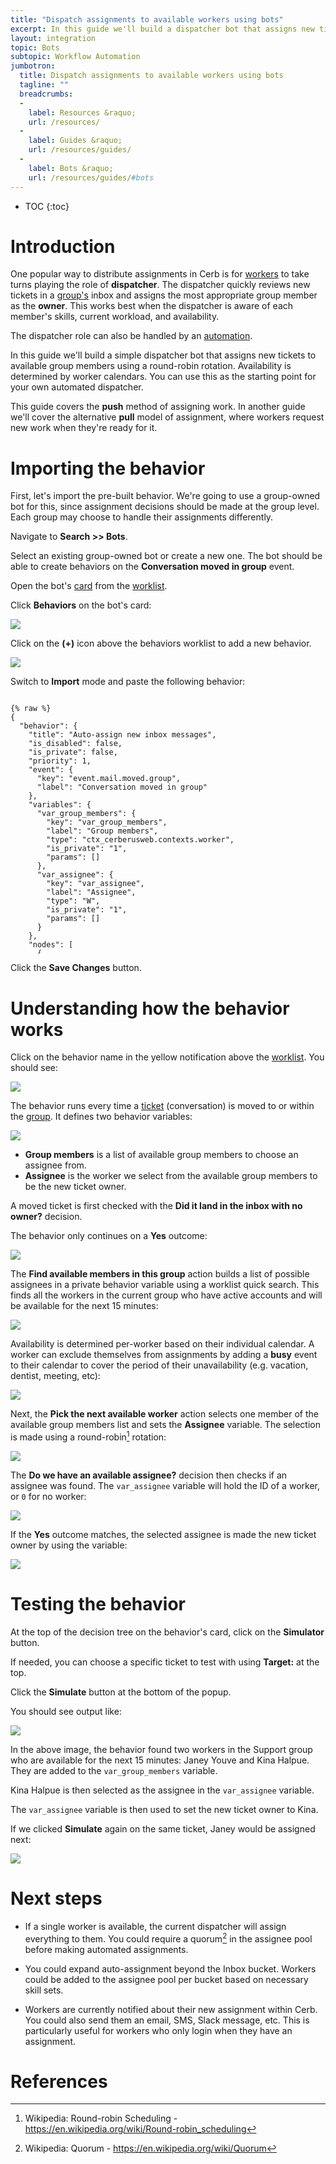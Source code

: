 ```yaml
---
title: "Dispatch assignments to available workers using bots"
excerpt: In this guide we'll build a dispatcher bot that assigns new tickets to available group members using a round-robin rotation.
layout: integration
topic: Bots
subtopic: Workflow Automation
jumbotron:
  title: Dispatch assignments to available workers using bots
  tagline: ""
  breadcrumbs:
  -
    label: Resources &raquo;
    url: /resources/
  -
    label: Guides &raquo;
    url: /resources/guides/
  -
    label: Bots &raquo;
    url: /resources/guides/#bots
---
```


* TOC
{:toc}

# Introduction

One popular way to distribute assignments in Cerb is for [workers](/docs/workers/) to take turns playing the role of **dispatcher**.  The dispatcher quickly reviews new tickets in a [group's](/docs/groups/) inbox and assigns the most appropriate group member as the **owner**. This works best when the dispatcher is aware of each member's skills, current workload, and availability.

The dispatcher role can also be handled by an [automation](/docs/automations/).

In this guide we'll build a simple dispatcher bot that assigns new tickets to available group members using a round-robin rotation.  Availability is determined by worker calendars.  You can use this as the starting point for your own automated dispatcher.

<div class="cerb-box note"><p>This guide covers the <b>push</b> method of assigning work.  In another guide we'll cover the alternative <b>pull</b> model of assignment, where workers request new work when they're ready for it.</p></div>

# Importing the behavior

First, let's import the pre-built behavior.  We're going to use a group-owned bot for this, since assignment decisions should be made at the group level.  Each group may choose to handle their assignments differently.

Navigate to **Search >> Bots**.

Select an existing group-owned bot or create a new one.  The bot should be able to create behaviors on the **Conversation moved in group** event.

Open the bot's [card](/docs/cards/) from the [worklist](/docs/worklists/).

Click **Behaviors** on the bot's card:

<div class="cerb-screenshot">
<img src="/assets/images/guides/bots/dispatch-assignments/bot.png" class="screenshot">
</div>

Click on the **(+)** icon above the behaviors worklist to add a new behavior.

<div class="cerb-screenshot">
<img src="/assets/images/guides/common/worklist-add.png" class="screenshot">
</div>

Switch to **Import** mode and paste the following behavior:

<pre style="max-height:29.5em;">
<code class="language-json">
{% raw %}
{
  "behavior": {
    "title": "Auto-assign new inbox messages",
    "is_disabled": false,
    "is_private": false,
    "priority": 1,
    "event": {
      "key": "event.mail.moved.group",
      "label": "Conversation moved in group"
    },
    "variables": {
      "var_group_members": {
        "key": "var_group_members",
        "label": "Group members",
        "type": "ctx_cerberusweb.contexts.worker",
        "is_private": "1",
        "params": []
      },
      "var_assignee": {
        "key": "var_assignee",
        "label": "Assignee",
        "type": "W",
        "is_private": "1",
        "params": []
      }
    },
    "nodes": [
      {
        "type": "switch",
        "title": "Did it land in the inbox with no owner?",
        "status": "live",
        "nodes": [
          {
            "type": "outcome",
            "title": "Yes",
            "status": "live",
            "params": {
              "groups": [
                {
                  "any": 0,
                  "conditions": [
                    {
                      "condition": "ticket_bucket_name",
                      "oper": "is",
                      "value": "Inbox"
                    },
                    {
                      "condition": "ticket_has_owner",
                      "bool": "0"
                    }
                  ]
                }
              ]
            },
            "nodes": [
              {
                "type": "action",
                "title": "Find available members in this group",
                "status": "live",
                "params": {
                  "actions": [
                    {
                      "action": "var_group_members",
                      "search_mode": "quick_search",
                      "quick_search": "group:(id:{{group_id}}) isDisabled:n isAvailable:\"now to +15 mins\"",
                      "limit": "",
                      "limit_count": "10",
                      "mode": "add",
                      "worklist_model": {
                        "options": [],
                        "columns": [
                          "w_title",
                          "a_address_email",
                          "w_is_superuser",
                          "w_at_mention_name",
                          "w_language",
                          "w_timezone"
                        ],
                        "params": {
                          "58bf4124c1b27": {
                            "field": "*_group_search",
                            "operator": "custom",
                            "value": "(id:2)"
                          },
                          "58bf4124c1b33": {
                            "field": "w_is_disabled",
                            "operator": "equals or null",
                            "value": false
                          },
                          "58bf4124c1b3d": {
                            "field": "*_calendar_availability",
                            "operator": "between",
                            "value": [
                              "now",
                              "+15 mins",
                              "1"
                            ]
                          }
                        },
                        "limit": 10,
                        "sort_by": "w_first_name",
                        "sort_asc": true,
                        "subtotals": "",
                        "context": "cerberusweb.contexts.worker"
                      }
                    }
                  ]
                }
              },
              {
                "type": "action",
                "title": "Pick the next worker worker",
                "status": "live",
                "params": {
                  "actions": [
                    {
                      "action": "var_assignee",
                      "vars": [
                        "var_group_members"
                      ],
                      "opt_is_available": "1",
                      "mode": "seq"
                    }
                  ]
                }
              },
              {
                "type": "switch",
                "title": "Do we have an available assignee?",
                "status": "live",
                "nodes": [
                  {
                    "type": "outcome",
                    "title": "Yes",
                    "status": "live",
                    "params": {
                      "groups": [
                        {
                          "any": 0,
                          "conditions": [
                            {
                              "condition": "_custom_script",
                              "tpl": "{{var_assignee}}",
                              "oper": "!is",
                              "value": "0"
                            }
                          ]
                        }
                      ]
                    },
                    "nodes": [
                      {
                        "type": "action",
                        "title": "Assign the ticket to the new owner",
                        "status": "live",
                        "params": {
                          "actions": [
                            {
                              "action": "set_owner",
                              "worker_id": "var_assignee"
                            }
                          ]
                        }
                      }
                    ]
                  }
                ]
              }
            ]
          }
        ]
      }
    ]
  }
}
{% endraw %}
</code>
</pre>

Click the **Save Changes** button.

# Understanding how the behavior works

Click on the behavior name in the yellow notification above the [worklist](/docs/worklists/).  You should see:

<div class="cerb-screenshot">
<img src="/assets/images/guides/bots/dispatch-assignments/behavior.png" class="screenshot">
</div>

The behavior runs every time a [ticket](/docs/tickets/) (conversation) is moved to or within the [group](/docs/groups/).  It defines two behavior variables:

<div class="cerb-screenshot">
<img src="/assets/images/guides/bots/dispatch-assignments/behavior-edit.png" class="screenshot">
</div>

* **Group members** is a list of available group members to choose an assignee from.
* **Assignee** is the worker we select from the available group members to be the new ticket owner.

A moved ticket is first checked with the **Did it land in the inbox with no owner?** decision.

The behavior only continues on a **Yes** outcome:

<div class="cerb-screenshot">
<img src="/assets/images/guides/bots/dispatch-assignments/behavior-outcome-yes.png" class="screenshot">
</div>

The **Find available members in this group** action builds a list of possible assignees in a private behavior variable using a worklist quick search.  This finds all the workers in the current group who have active accounts and will be available for the next 15 minutes:

<div class="cerb-screenshot">
<img src="/assets/images/guides/bots/dispatch-assignments/behavior-action-find-workers.png" class="screenshot">
</div>

Availability is determined per-worker based on their individual calendar.  A worker can exclude themselves from assignments by adding a **busy** event to their calendar to cover the period of their unavailability (e.g. vacation, dentist, meeting, etc):

<div class="cerb-screenshot">
<img src="/assets/images/guides/bots/dispatch-assignments/calendar.png" class="screenshot">
</div>

Next, the **Pick the next available worker** action selects one member of the available group members list and sets the **Assignee** variable. The selection is made using a round-robin[^round-robin] rotation:

<div class="cerb-screenshot">
<img src="/assets/images/guides/bots/dispatch-assignments/behavior-action-pick-assignee.png" class="screenshot">
</div>

The **Do we have an available assignee?** decision then checks if an assignee was found. The `var_assignee` variable will hold the ID of a worker, or `0` for no worker:

<div class="cerb-screenshot">
<img src="/assets/images/guides/bots/dispatch-assignments/behavior-decision-found-owner.png" class="screenshot">
</div>

If the **Yes** outcome matches, the selected assignee is made the new ticket owner by using the variable:

<div class="cerb-screenshot">
<img src="/assets/images/guides/bots/dispatch-assignments/behavior-action-set-owner.png" class="screenshot">
</div>

# Testing the behavior

At the top of the decision tree on the behavior's card, click on the **Simulator** button.

If needed, you can choose a specific ticket to test with using **Target:** at the top.

Click the **Simulate** button at the bottom of the popup.

You should see output like:

<div class="cerb-screenshot">
<img src="/assets/images/guides/bots/dispatch-assignments/behavior-simulator.png" class="screenshot">
</div>

In the above image, the behavior found two workers in the Support group who are available for the next 15 minutes: Janey Youve and Kina Halpue.  They are added to the `var_group_members` variable.

Kina Halpue is then selected as the assignee in the `var_assignee` variable.

The `var_assignee` variable is then used to set the new ticket owner to Kina.

If we clicked **Simulate** again on the same ticket, Janey would be assigned next:

<div class="cerb-screenshot">
<img src="/assets/images/guides/bots/dispatch-assignments/behavior-simulator-rerun.png" class="screenshot">
</div>

# Next steps

* If a single worker is available, the current dispatcher will assign everything to them. You could require a quorum[^quorum] in the assignee pool before making automated assignments.

* You could expand auto-assignment beyond the Inbox bucket.  Workers could be added to the assignee pool per bucket based on necessary skill sets.

* Workers are currently notified about their new assignment within Cerb. You could also send them an email, SMS, Slack message, etc.  This is particularly useful for workers who only login when they have an assignment.

# References

[^quorum]: Wikipedia: Quorum - <https://en.wikipedia.org/wiki/Quorum>

[^round-robin]: Wikipedia: Round-robin Scheduling - <https://en.wikipedia.org/wiki/Round-robin_scheduling>